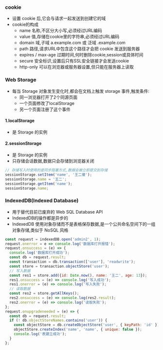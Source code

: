 ### cookie
- 设置 cookie 后,它会与请求一起发送到创建它的域
- cookie的构成
  - name 名称,不区分大小写,必须经过URL编码
  - value 值,存储在cookie里的字符串,必须经过URL编码
  - domain 域,子域 a.example.com 或 泛域 .example.com
  - path 路径,请求URL中包含这个路径才会把 cookie 发送到服务器
  - expires / max-age 过期时间,何时删除cookie,session或具体时间
  - secure 安全标识,设置后只有SSL安全链接才会发送cookie
  - http-only 可以在浏览器或服务器设置,但只能在服务器上读取

### Web Storage
- 每当 Storage 对象发生变化时,都会在文档上触发 storage 事件,触发条件:
  - 同一浏览器打开了2个同源页面
  - 一个页面修改了localStorage
  - 另一个页面注册了这个事件

#### 1.localStorage
- 是 Storage 的实例

#### 2.sessionStorage
- 是 Storage 的实例
- 只存储会话数据,数据只会存储到浏览器关闭
```js
// 存储写入时使用的是同步阻塞方式,数据会被立即提交到存储
sessionStorage.setItem('name', '王二傻');
sessionStorage.name = '王二';
sessionStorage.getItem('name');
sessionStorage.name;
```

### IndexedDB(Indexed Database)
- 用于替代目前已废弃的 Web SQL Database API
- IndexedDB的操作都是异步的
- IndexedDB 使用对象存储而不是表格保存数据,是一个公共命名空间下的一组对象存储,类似于 NoSQL 风格
```js
const request = indexedDB.open('admin2', 1);
request.onerror = e => console.log('数据库打开报错');
request.onsuccess = (e) => {
  console.log('数据库打开成功');
  const db = request.result;
  const transaction = db.transaction(['user'], 'readwrite');
  const store = transaction.objectStore('user');
  // 写入数据
  const res1 = store.add({id: Date.now(), name: '王二', age: 13});
  res1.onsuccess = (e) => console.log('写入成功');
  res1.onerror = (e) => console.log('写入失败');
  // 读取数据
  const res2 = store.getAllKeys();
  res2.onsuccess = (e) => console.log(res2.result);
  res2.onerror = (e) => console.log('读取失败');
};
request.onupgradeneeded = (e) => {
  const db = request.result;
  if (! db.objectStoreNames.contains('user')) {
    const objectStore = db.createObjectStore('user', { keyPath: 'id' });
    objectStore.createIndex('name', 'name', { unique: false });
    console.log('表建立成功');
  }
};
```